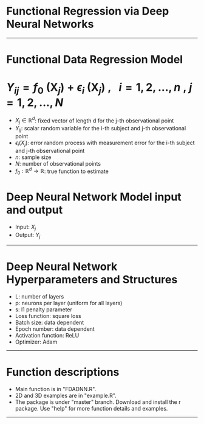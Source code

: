 # Functional Regression via Deep Neural Networks
------------------------------------------------

# Functional Data Regression Model

# $Y_{ij} = f_{0} \ (\mathrm{X}_{j}) + \epsilon_{i} \ (\mathrm{X}_{j}) \ , \ \ \ i = 1, 2,..., n \ , \ j = 1, 2, ..., N$


-  $X_{j} \in \mathbb{R} ^ {d}$: fixed vector of length d for the j-th observational point
- $Y_{ij}$: scalar random variable for the i-th subject and j-th observational point
- $\epsilon_{i} (X_{j})$: error random process with measurement error for the i-th subject and j-th observational point
- $n$: sample size
- $N$: number of observational points
- $f_{0}: \mathbb{R} ^ {d} \to \mathbb{R}$: true function to estimate

# Deep Neural Network Model input and output
- Input: $X_{j}$
- Output: $Y_{j}$
-------------------------------------------------------------

# Deep Neural Network Hyperparameters and Structures
- L: number of layers 
- p: neurons per layer (uniform for all layers)
- s: l1 penalty parameter
- Loss function: square loss
- Batch size: data dependent
- Epoch number: data dependent
- Activation function: ReLU
- Optimizer: Adam 
-------------------------------------------------------------

# Function descriptions
- Main function is in "FDADNN.R".
- 2D and 3D examples are in "example.R".
- The package is under "master" branch. Download and install the r package. Use "help" for more function details and examples.
-------------------------------------------------------------

